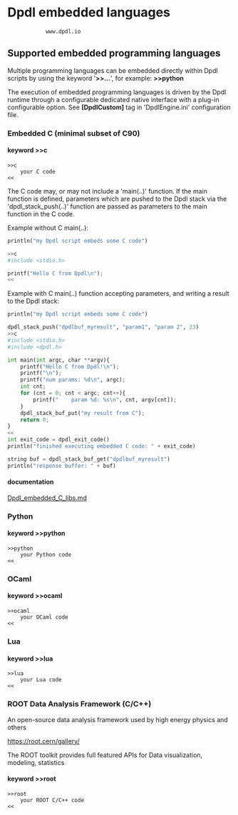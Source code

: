
# Dpdl embedded languages

				www.dpdl.io
		

		
## Supported embedded programming languages

Multiple programming languages can be embedded directly within Dpdl scripts by using the keyword '**>>...**', for example: **>>python**

The execution of embedded programming languages is driven by the Dpdl runtime through a configurable dedicated native interface with a plug-in configurable
option. See **[DpdlCustom]** tag in 'DpdlEngine.ini' configuration file.

### Embedded C (minimal subset of C90)

#### keyword >>c

```
>>c
	your C code
<<
```

The C code may, or may not include a 'main(..)' function. 
If the main function is defined, parameters which are pushed to the Dpdl stack via the 'dpdl_stack_push(..)' function
are passed as parameters to the main function in the C code.

Example without C main(..):
```python
println("my Dpdl script embeds some C code")

>>c
#include <stdio.h>

printf("Hello C from Dpdl\n");
<<

```

Example with C main(..) function accepting parameters, and writing a result to the Dpdl stack:
```python
println("my Dpdl script embeds some C code")

dpdl_stack_push("dpdlbuf_myresult", "param1", "param 2", 23)
>>c
#include <stdio.h>
#include <dpdl.h>

int main(int argc, char **argv){
	printf("Hello C from Dpdl!\n");
	printf("\n");
	printf("num params: %d\n", argc);
	int cnt;
    for (cnt = 0; cnt < argc; cnt++){
        printf("	param %d: %s\n", cnt, argv[cnt]);
    }
    dpdl_stack_buf_put("my result from C");
    return 0;
}
<<
int exit_code = dpdl_exit_code()
println("finished executing embedded C code: " + exit_code)

string buf = dpdl_stack_buf_get("dpdlbuf_myresult")
println("response buffer: " + buf)
```


#### documentation

[Dpdl_embedded_C_libs.md](https://github.com/Dpdl-io/DpdlEngine/blob/main/doc/Dpdl_embedded_C_libs.md)


### Python

#### keyword >>python

```
>>python
	your Python code
<<
```

### OCaml

#### keyword >>ocaml

```
>>ocaml
	your OCaml code
<<
```

### Lua

#### keyword >>lua

```
>>lua
	your Lua code
<<
```


### ROOT Data Analysis Framework (C/C++)

An open-source data analysis framework used by high energy physics and others

https://root.cern/gallery/

The ROOT toolkit provides full featured APIs for Data visualization, modeling, statistics

#### keyword >>root

```
>>root
	your ROOT C/C++ code
<<
```


